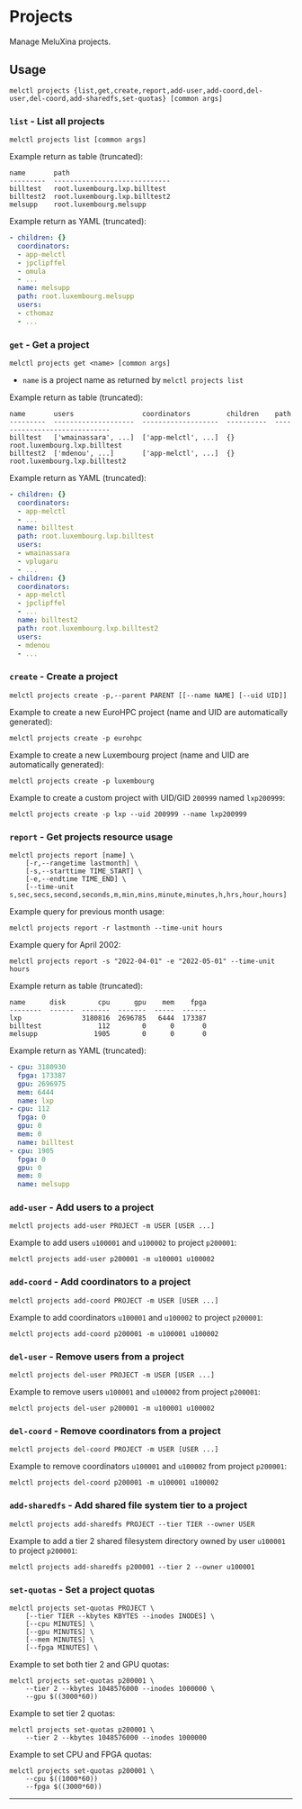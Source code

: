 # Projects

Manage MeluXina projects.

## Usage

```shell
melctl projects {list,get,create,report,add-user,add-coord,del-user,del-coord,add-sharedfs,set-quotas} [common args]
```

### `list` - List all projects

```shell
melctl projects list [common args]
```

Example return as table (truncated):

```
name       path
---------  -----------------------------
billtest   root.luxembourg.lxp.billtest
billtest2  root.luxembourg.lxp.billtest2
melsupp    root.luxembourg.melsupp
```

Example return as YAML (truncated):

```yaml
- children: {}
  coordinators:
  - app-melctl
  - jpclipffel
  - omula
  - ...
  name: melsupp
  path: root.luxembourg.melsupp
  users:
  - cthomaz
  - ...
```

### `get` - Get a project

```shell
melctl projects get <name> [common args]
```

* `name` is a project name as returned by `melctl projects list`

Example return as table (truncated):

```
name       users                 coordinators         children    path
---------  --------------------  -------------------  ----------  -----------------------------
billtest   ['wmainassara', ...]  ['app-melctl', ...]  {}          root.luxembourg.lxp.billtest
billtest2  ['mdenou', ...]       ['app-melctl', ...]  {}          root.luxembourg.lxp.billtest2
```

Example return as YAML (truncated):

```yaml
- children: {}
  coordinators:
  - app-melctl
  - ...
  name: billtest
  path: root.luxembourg.lxp.billtest
  users:
  - wmainassara
  - vplugaru
  - ...
- children: {}
  coordinators:
  - app-melctl
  - jpclipffel
  - ...
  name: billtest2
  path: root.luxembourg.lxp.billtest2
  users:
  - mdenou
  - ...
```

### `create` - Create a project

```shell
melctl projects create -p,--parent PARENT [[--name NAME] [--uid UID]]
```

Example to create a new EuroHPC project (name and UID are automatically generated):

```shell
melctl projects create -p eurohpc
```

Example to create a new Luxembourg project (name and UID are automatically generated):

```shell
melctl projects create -p luxembourg
```

Example to create a custom project with UID/GID `200999` named `lxp200999`:

```shell
melctl projects create -p lxp --uid 200999 --name lxp200999
```

### `report` - Get projects resource usage

```shell
melctl projects report [name] \
    [-r,--rangetime lastmonth] \
    [-s,--starttime TIME_START] \
    [-e,--endtime TIME_END] \
    [--time-unit s,sec,secs,second,seconds,m,min,mins,minute,minutes,h,hrs,hour,hours]
```

Example query for previous month usage:

```shell
melctl projects report -r lastmonth --time-unit hours
```

Example query for April 2002:

```shell
melctl projects report -s "2022-04-01" -e "2022-05-01" --time-unit hours
```

Example return as table (truncated):

```
name      disk        cpu      gpu    mem    fpga
--------  ------  -------  -------  -----  ------
lxp               3180816  2696785   6444  173387
billtest              112        0      0       0
melsupp              1905        0      0       0
```

Example return as YAML (truncated):

```yaml
- cpu: 3180930
  fpga: 173387
  gpu: 2696975
  mem: 6444
  name: lxp
- cpu: 112
  fpga: 0
  gpu: 0
  mem: 0
  name: billtest
- cpu: 1905
  fpga: 0
  gpu: 0
  mem: 0
  name: melsupp
```

### `add-user` - Add users to a project

```shell
melctl projects add-user PROJECT -m USER [USER ...]
```

Example to add users `u100001` and `u100002` to project `p200001`:

```shell
melctl projects add-user p200001 -m u100001 u100002
```

### `add-coord` - Add coordinators to a project

```shell
melctl projects add-coord PROJECT -m USER [USER ...]
```

Example to add coordinators `u100001` and `u100002` to project `p200001`:

```shell
melctl projects add-coord p200001 -m u100001 u100002
```

### `del-user` - Remove users from a project

```shell
melctl projects del-user PROJECT -m USER [USER ...]
```

Example to remove users `u100001` and `u100002` from project `p200001`:

```shell
melctl projects del-user p200001 -m u100001 u100002
```

### `del-coord` - Remove coordinators from a project

```shell
melctl projects del-coord PROJECT -m USER [USER ...]
```

Example to remove coordinators `u100001` and `u100002` from project `p200001`:

```shell
melctl projects del-coord p200001 -m u100001 u100002
```

### `add-sharedfs` - Add shared file system tier to a project

```shell
melctl projects add-sharedfs PROJECT --tier TIER --owner USER
```

Example to add a tier 2 shared filesystem directory owned by user `u100001`
to project `p200001`:

```shell
melctl projects add-sharedfs p200001 --tier 2 --owner u100001
```

### `set-quotas` - Set a project quotas

```shell
melctl projects set-quotas PROJECT \
    [--tier TIER --kbytes KBYTES --inodes INODES] \
    [--cpu MINUTES] \
    [--gpu MINUTES] \
    [--mem MINUTES] \
    [--fpga MINUTES] \
```

Example to set both tier 2 and GPU quotas:

```shell
melctl projects set-quotas p200001 \
    --tier 2 --kbytes 1048576000 --inodes 1000000 \
    --gpu $((3000*60))
```

Example to set tier 2 quotas:

```shell
melctl projects set-quotas p200001 \
    --tier 2 --kbytes 1048576000 --inodes 1000000
```

Example to set CPU and FPGA quotas:

```shell
melctl projects set-quotas p200001 \
    --cpu $((1000*60))
    --fpga $((3000*60))
```

---
